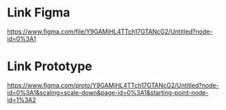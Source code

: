 # Link Figma #
https://www.figma.com/file/Y9GAMiHL4TTch17GTANcG2/Untitled?node-id=0%3A1

# Link Prototype #

https://www.figma.com/proto/Y9GAMiHL4TTch17GTANcG2/Untitled?node-id=0%3A1&scaling=scale-down&page-id=0%3A1&starting-point-node-id=1%3A2
